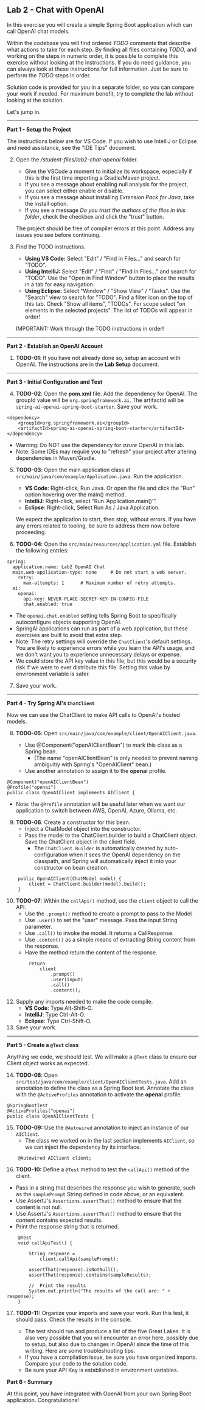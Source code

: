 ## Lab 2 - Chat with OpenAI

In this exercise you will create a simple Spring Boot application which can call OpenAI chat models.

Within the codebase you will find ordered *TODO* comments that describe what actions to take for each step.  By finding all files containing *TODO*, and working on the steps in numeric order, it is possible to complete this exercise without looking at the instructions.  If you do need guidance, you can always look at these instructions for full information.  Just be sure to perform the *TODO* steps in order.

Solution code is provided for you in a separate folder, so you can compare your work if needed.  For maximum benefit, try to complete the lab without looking at the solution.

Let's jump in.

---
**Part 1 - Setup the Project**

The instructions below are for VS Code. If you wish to use IntelliJ or Eclipse and need assistance, see the "IDE Tips" document.

2. Open the _/student-files/lab2-chat-openai_ folder.  
    * Give the VSCode a moment to initialize its workspace, especially if this is the first time importing a Gradle/Maven project.
    * If you see a message about enabling null analysis for the project, you can select either enable or disable.
    * If you see a message about installing _Extension Pack for Java_, take the install option.
    * If you see a message _Do you trust the authors of the files in this folder_, check the checkbox and click the "trust" button.

    The project should be free of compiler errors at this point.  Address any issues you see before continuing.

1. Find the TODO instructions.

    * **Using VS Code:** Select "Edit" / "Find in Files..." and search for "TODO".
    * **Using IntelliJ:**  Select "Edit" / "Find" / "Find in Files..." and search for "TODO".  Use the "Open in Find Window" button to place the results in a tab for easy navigation.
    * **Using Eclipse:** Select "Window" / "Show View" / "Tasks".  Use the "Search" view to search for "TODO".  Find a filter icon on the top of this tab.  Check "Show all items", "TODOs".  For scope select "on elements in the selected projects".  The list of TODOs will appear in order!

    IMPORTANT: Work through the TODO instructions in order!   


---
**Part 2 - Establish an OpenAI Account**

1. **TODO-01**: If you have not already done so, setup an account with OpenAI.  The instructions are in the **Lab Setup** document. 

---
**Part 3 - Initial Configuration and Test**

4. **TODO-02**: Open the **pom.xml** file.  Add the dependency for OpenAI.  The groupId value will be `org.springframework.ai`.  The artifactId will be `spring-ai-openai-spring-boot-starter`.  Save your work.

```
<dependency>
	<groupId>org.springframework.ai</groupId>
	<artifactId>spring-ai-openai-spring-boot-starter</artifactId>
</dependency>
```
- Warning: Do NOT use the dependency for _azure_ OpenAI in this lab. 
- Note: Some IDEs may require you to "refresh" your project after altering dependencies in Maven/Gradle.

5.  **TODO-03**: Open the main application class at `src/main/java/com/example/Application.java`.  Run the application.

    * **VS Code**: Right-click, Run Java.  Or open the file and click the “Run” option hovering over the main() method.
    * **IntelliJ**: Right-click, select “Run ‘Application.main()’”. 
    * **Eclipse**: Right-click, Select Run As / Java Application.

    We expect the application to start, then stop, without errors.  If you have any errors related to tooling, be sure to address them now before proceeding.

1.  **TODO-04**: Open the `src/main/resources/application.yml` file.  Establish the following entries:

```
spring:
  application.name: Lab2 OpenAI Chat
  main.web-application-type: none     # Do not start a web server.
    retry:
      max-attempts: 1      # Maximum number of retry attempts.
  ai:
    openai:
      api-key: NEVER-PLACE-SECRET-KEY-IN-CONFIG-FILE
      chat.enabled: true          
```

  - The `openai.chat.enabled` setting tells Spring Boot to specifically autoconfigure objects supporting OpenAI.
  - SpringAI applications can run as part of a web application, but these exercises are built to avoid that extra step.
  - Note: The retry settings will override the `ChatClient`'s default settings.  You are likely to experience errors while you learn the API's usage, and we don't want you to experience unnecessary delays or expense.  
  - We could store the API key value in this file, but this would be a security risk if we were to ever distribute this file.  Setting this value by environment variable is safer.

7.  Save your work.  

---
**Part 4 - Try Spring AI's `ChatClient`**

Now we can use the ChatClient to make API calls to OpenAI's hosted models.

8. **TODO-05**:  Open `src/main/java/com/example/client/OpenAIClient.java`.  

    - Use @Component("openAIClientBean") to mark this class as a Spring bean.
        - (The name "openAIClientBean" is only needed to prevent naming ambiguitiy with Spring's "OpenAIClient" bean.)    
    - Use another annotation to assign it to the **openai** profile.

```
@Component("openAIClientBean")
@Profile("openai")
public class OpenAIClient implements AIClient {
```
- Note: the `@Profile` annotation will be useful later when we want our application to switch between AWS, OpenAI, Azure, Ollama, etc.

9. **TODO-06**: Create a constructor for this bean.  
    - Inject a ChatModel object into the constructor.  
    - Pass the model to the ChatClient.builder to build a ChatClient object.  Save the ChatClient object in the client field.
        - The `ChatClient.Builder` is automatically created by auto-configuration when it sees the OpenAI dependency on the classpath, and Spring will automatically inject it into your constructor on bean creation.  

```
    public OpenAIClient(ChatModel model) {
        client = ChatClient.builder(model).build();
    }
```

10. **TODO-07**:  Within the `callApi()` method, use the `client` object to call the API.
    *  Use the `.prompt()` method to create a prompt to pass to the Model
    *  Use `.user()` to set the "user" message. Pass the input String parameter.
    *  Use `.call()` to invoke the model.  It returns a CallResponse.
    *  Use `.content()` as a simple means of extracting String content from the response. 
    *  Have the method return the content of the response.
```
        return 
            client
                .prompt()
                .user(input)
                .call()
                .content();
```

12. Supply any imports needed to make the code compile.
    * **VS Code**: Type Alt-Shift-O.
    * **IntelliJ**: Type Ctrl-Alt-O.
    * **Eclipse**: Type Ctrl-Shift-O.
1. Save your work.

---
**Part 5 - Create a `@Test` class**

Anything we code, we should test.  We will make a `@Test` class to ensure our Client object works as expected.

14. **TODO-08**:  Open `src/test/java/com/example/client/OpenAIClientTests.java`.  Add an annotation to define the class as a Spring Boot test.  Annotate the class with the `@ActiveProfiles` annotation to activate the **openai** profile.

```
@SpringBootTest
@ActiveProfiles("openai")
public class OpenAIClientTests {
```

15. **TODO-09:** Use the `@Autowired` annotation to inject an instance of our `AIClient`.
    - The class we worked on in the last section implements `AIClient`, so we can inject the dependency by its interface.

```
    @Autowired AIClient client;
```

16.  **TODO-10:** Define a `@Test` method to test the `callApi()` method of the client.

  * Pass in a string that describes the response you wish to generate, such as the `samplePrompt` String defined in code above, or an equivalent.
  * Use AssertJ's `Assertions.assertThat()` method to ensure that the content is not null.
  * Use AssertJ's `Assertions.assertThat()` method to ensure that the content contains expected results.
  * Print the response string that is returned.

```
	@Test
	void callApiTest() {

        String response =
            client.callApi(samplePrompt);

        assertThat(response).isNotNull();
        assertThat(response).contains(sampleResults);
    
		//	Print the results
		System.out.println("The results of the call are: " + response);
    }
```
17. **TODO-11:**  Organize your imports and save your work.  Run this test, it should pass.  Check the results in the console.

    * The test should run and produce a list of the five Great Lakes.  It is also very possible that you will encounter an error here, possibly due to setup, but also due to changes in OpenAI since the time of this writing.  Here are some troubleshooting tips.
    * If you have a compilation issue, be sure you have organized imports.  Compare your code to the solution code.
    * Be sure your API Key is established in environment variables.


**Part 6 - Summary**

At this point, you have integrated with OpenAI from your own Spring Boot application.  Congratulations! 

